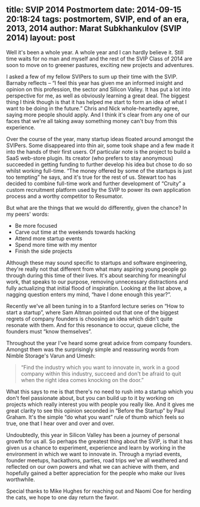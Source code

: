 title: SVIP 2014 Postmortem
date: 2014-09-15 20:18:24
tags: postmortem, SVIP, end of an era, 2013, 2014
author: Marat Subkhankulov (SVIP 2014)
layout: post
---

Well it's been a whole year. A whole year and I can hardly believe it. Still time waits for no man and myself and the rest of the SVIP Class of 2014 are soon to move on to greener pastures, exciting new projects and adventures.

<!-- more -->

I asked a few of my fellow SVIPers to sum up their time with the SVIP. Barnaby reflects – “I feel this year has given me an informed insight and opinion on this profession, the sector and Silicon Valley. It has put a lot into perspective for me, as well as obviously learning a great deal. The biggest thing I think though is that it has helped me start to form an idea of what I want to be doing in the future.” Chris and Nick whole-heartedly agree, saying more people should apply. And I think it's clear from any one of our faces that we're all taking away something money can't buy from this experience.

Over the course of the year, many startup ideas floated around amongst the SVIPers. Some disappeared into thin air, some took shape and a few made it into the hands of their first users. Of particular note is the project to build a SaaS web-store plugin. Its creator (who prefers to stay anonymous) succeeded in getting funding to further develop his idea but chose to do so whilst working full-time. “The money offered by some of the startups is just too tempting” he says, and it's true for the rest of us. Stewart too has decided to combine full-time work and further development of “Cruity” a custom recruitment platform used by the SVIP to power its own application process and a worthy competitor to Resumator.

But what are the things that we would do differently, given the chance? In my peers' words:
- Be more focused
- Carve out time at the weekends towards hacking
- Attend more startup events
- Spend more time with my mentor
- Finish the side projects

Although these may sound specific to startups and software engineering, they're really not that different from what many aspiring young people go through during this time of their lives. It's about searching for meaningful work, that speaks to our purpose, removing unnecessary distractions and fully actualizing that initial flood of inspiration. Looking at the list above, a nagging question enters my mind, “have I done enough this year?”.

Recently we've all been tuning in to a Stanford lecture series on “How to start a startup”, where Sam Altman pointed out that one of the biggest regrets of company founders is choosing an idea which didn't quite resonate with them. And for this resonance to occur, queue cliche, the founders must “know themselves”.

Throughout the year I've heard some great advice from company founders. Amongst them was the surprisingly simple and reassuring words from Nimble Storage's Varun and Umesh:

> “Find the industry which you want to innovate in, work in a good company within this industry, succeed and don't be afraid to quit when the right idea comes knocking on the door.”

What this says to me is that there's no need to rush into a startup which you don't feel passionate about, but you can build up to it by working on projects which really interest you with people you really like. And it gives me great clarity to see this opinion seconded in “Before the Startup” by Paul Graham. It's the simple “do what you want” rule of thumb which feels so true, one that I hear over and over and over.

Undoubtedly, this year in Silicon Valley has been a journey of personal growth for us all. So perhaps the greatest thing about the SVIP, is that it has given us a chance to experiment, experience and learn by working in the environment in which we want to innovate in. Through a myriad events, founder meetups, hackathons, parties, road trips we've all weathered and reflected on our own powers and what we can achieve with them, and hopefully gained a better appreciation for the people who make our lives worthwhile.

Special thanks to Mike Hughes for reaching out and Naomi Coe for herding the cats, we hope to one day return the favor.
